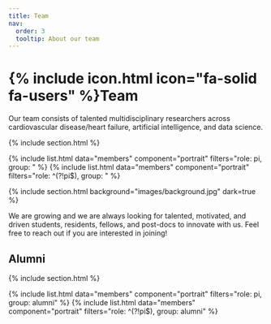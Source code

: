 ```yaml
---
title: Team
nav:
  order: 3
  tooltip: About our team
---
```


# {% include icon.html icon="fa-solid fa-users" %}Team

Our team consists of talented multidisciplinary researchers across cardiovascular disease/heart failure, artificial intelligence, and data science. 

{% include section.html %}

{% include list.html data="members" component="portrait" filters="role: pi, group: " %}
{% include list.html data="members" component="portrait" filters="role: ^(?!pi$), group: " %}

{% include section.html background="images/background.jpg" dark=true %}

We are growing and we are always looking for talented, motivated, and driven students, residents, fellows, and post-docs to innovate with us. Feel free to reach out if you are interested in joining!


## Alumni
{% include section.html %}

{% include list.html data="members" component="portrait" filters="role: pi, group: alumni" %}
{% include list.html data="members" component="portrait" filters="role: ^(?!pi$), group: alumni" %}
